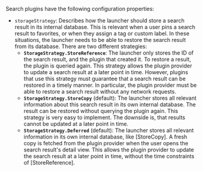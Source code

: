 Search plugins have the following configuration properties:

- `storageStrategy`: Describes how the launcher should store a search result in its internal
  database. This is relevant when a user pins a search result to favorites, or when they assign a
  tag or custom label. In these situations, the launcher needs to be able to restore the search
  result from its database. There are two different strategies:
    - **`StorageStrategy.StoreReference`**: The launcher only stores the ID of the search result,
      and the plugin that created it. To restore a result, the plugin is queried again. This
      strategy allows the plugin provider to update a search result at a later point in time.
      However, plugins that use this strategy must guarantee that a search result can be restored in
      a timely manner. In particular, the plugin provider must be able to restore a search result
      without any network requests.
    - **`StorageStrategy.StoreCopy`** (default): The launcher stores all relevant information about
      this search result in its own internal database. The result can be restored without querying
      the plugin again. This strategy is very easy to implement. The downside is, that results
      cannot be updated at a later point in time.
    - **`StorageStrategy.Deferred`** (default): The launcher stores all relevant information in its
      own internal database, like [StoreCopy]. A fresh copy is fetched from the plugin provider when
      the user opens the search result's detail view. This allows the plugin provider to update the
      search result at a later point in time, without the time constraints of [StoreReference].
